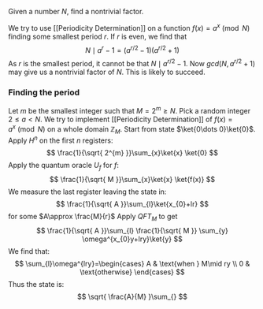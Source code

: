 Given a number $N$, find a nontrivial factor.

We try to use [[Periodicity Determination]] on a function $f(x)=a^{x}\pmod{N}$ finding some smallest period $r$.
If $r$ is even, we find that 
$$
N\mid a^{r}-1=(a^{r/2}-1)(a^{r/2}+1)
$$
As $r$ is the smallest period, it cannot be that $N\mid a^{r/2}-1$. 
Now $gcd(N,a^{r/2}+1)$ may give us a nontrivial factor of $N$.
This is likely to succeed. 

### Finding the period
Let $m$ be the smallest integer such that $M=2^{m}\geq N$.
Pick a random integer $2\leq a<N$.
We try to implement [[Periodicity Determination]] of $f(x)=a^{x}\pmod{N}$ on a whole domain $\mathbb{Z}_{M}$.
Start from state $\ket{0\dots 0}\ket{0}$.
Apply $H^{n}$ on the first $n$ registers:
$$
\frac{1}{\sqrt{ 2^{m} }}\sum_{x}\ket{x} \ket{0}
$$
Apply the quantum oracle $U_{f}$ for $f$:
$$
\frac{1}{\sqrt{ M }}\sum_{x}\ket{x} \ket{f(x)}
$$
We measure the last register leaving the state in:
$$
\frac{1}{\sqrt{ A }}\sum_{l}\ket{x_{0}+lr} 
$$
for some $A\approx \frac{M}{r}$
Apply $QFT_{M}$ to get
$$
\frac{1}{\sqrt{ A }}\sum_{l} \frac{1}{\sqrt{ M }} \sum_{y} \omega^{x_{0}y+lry}\ket{y}
$$
We find that:
$$
\sum_{l}\omega^{lry}=\begin{cases}
A & \text{when } M\mid ry \\
0 & \text{otherwise}
\end{cases}
$$
Thus the state is:
$$
\sqrt{ \frac{A}{M} }\sum_{}
$$